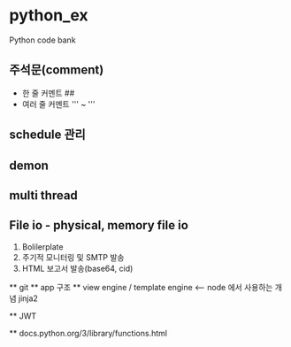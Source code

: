 # python_ex
Python code bank



## 주석문(comment)
- 한 줄 커멘트  ##
- 여러 줄 커멘트 ''' ~ '''



## schedule 관리
## demon
## multi thread





## File io - physical, memory file io




1. Bolilerplate
2. 주기적 모니터링 및 SMTP 발송
3. HTML 보고서 발송(base64, cid)



** git
** app 구조
** view engine / template engine <-- node 에서 사용하는 개념
    jinja2

** JWT


** docs.python.org/3/library/functions.html